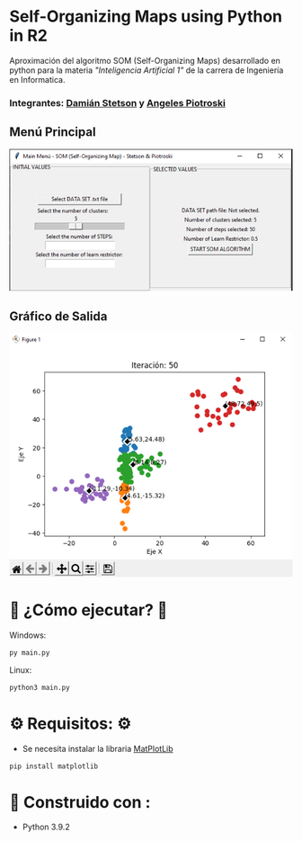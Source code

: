 # Self-Organizing Maps using Python in R2

Aproximación del algoritmo SOM (Self-Organizing Maps) desarrollado en python para la materia _"Inteligencia Artificial 1"_ de la carrera de Ingeniería en Informatica.
### Integrantes: [Damián Stetson](https://github.com/damianstetson17) y [Angeles Piotroski](https://github.com/AngelesPiotroski)

## Menú Principal
![main_menu](https://github.com/damianstetson17/SOM_in_R2/blob/master/img_src/main_wn.png)

## Gráfico de Salida
![plot_example](https://github.com/damianstetson17/SOM_in_R2/blob/master/img_src/plot_example.png)

# 🚀 ¿Cómo ejecutar? 🚀

Windows:
```bash
py main.py
```

Linux:
```bash
python3 main.py
```

# ⚙️ Requisitos: ⚙️

* Se necesita instalar la libraria [MatPlotLib](https://matplotlib.org/)
```bash
pip install matplotlib
```

# 🔧 Construido con :

* Python 3.9.2 
